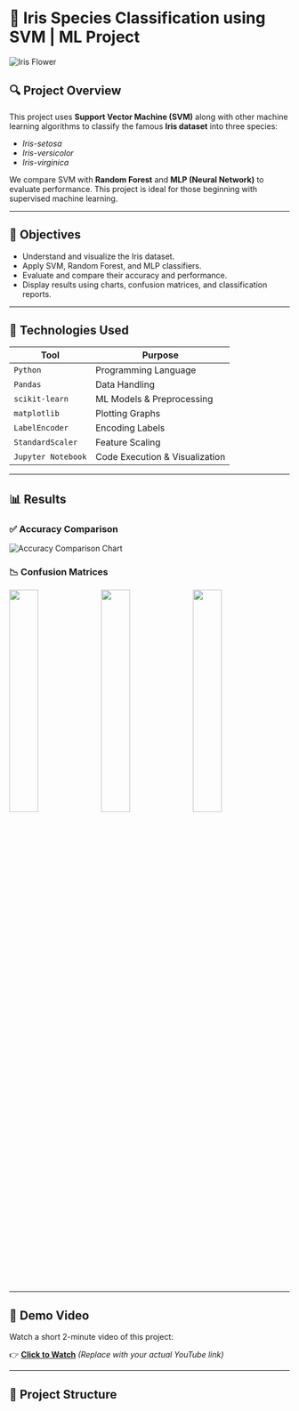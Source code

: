 # 🌸 Iris Species Classification using SVM | ML Project

![Iris Flower](https://upload.wikimedia.org/wikipedia/commons/4/41/Iris_versicolor_3.jpg)

## 🔍 Project Overview

This project uses **Support Vector Machine (SVM)** along with other machine learning algorithms to classify the famous **Iris dataset** into three species:  
- *Iris-setosa*  
- *Iris-versicolor*  
- *Iris-virginica*

We compare SVM with **Random Forest** and **MLP (Neural Network)** to evaluate performance. This project is ideal for those beginning with supervised machine learning.

---

## 🎯 Objectives

- Understand and visualize the Iris dataset.
- Apply SVM, Random Forest, and MLP classifiers.
- Evaluate and compare their accuracy and performance.
- Display results using charts, confusion matrices, and classification reports.

---

## 🧠 Technologies Used

| Tool | Purpose |
|------|---------|
| `Python` | Programming Language |
| `Pandas` | Data Handling |
| `scikit-learn` | ML Models & Preprocessing |
| `matplotlib` | Plotting Graphs |
| `LabelEncoder` | Encoding Labels |
| `StandardScaler` | Feature Scaling |
| `Jupyter Notebook` | Code Execution & Visualization |

---

## 📊 Results

### ✅ Accuracy Comparison

![Accuracy Comparison Chart](assets/accuracy_comparison.png)

### 📉 Confusion Matrices

<img src="assets/rf_cm.png" width="32%"> <img src="assets/svm_cm.png" width="32%"> <img src="assets/mlp_cm.png" width="32%">

---

## 🎥 Demo Video

Watch a short 2-minute video of this project:

👉 [**Click to Watch**](https://youtu.be/your-demo-video-link) *(Replace with your actual YouTube link)*

---

## 📁 Project Structure


